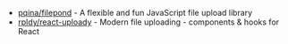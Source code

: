 - [pqina/filepond](https://github.com/pqina/filepond) - A flexible and fun JavaScript file upload library
- [rpldy/react-uploady](https://github.com/rpldy/react-uploady) - Modern file uploading - components & hooks for React
